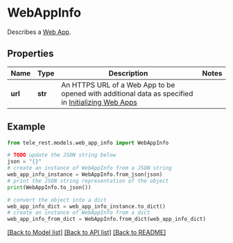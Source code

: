 # WebAppInfo

Describes a [Web App](https://core.telegram.org/bots/webapps).

## Properties

Name | Type | Description | Notes
------------ | ------------- | ------------- | -------------
**url** | **str** | An HTTPS URL of a Web App to be opened with additional data as specified in [Initializing Web Apps](https://core.telegram.org/bots/webapps#initializing-mini-apps) | 

## Example

```python
from tele_rest.models.web_app_info import WebAppInfo

# TODO update the JSON string below
json = "{}"
# create an instance of WebAppInfo from a JSON string
web_app_info_instance = WebAppInfo.from_json(json)
# print the JSON string representation of the object
print(WebAppInfo.to_json())

# convert the object into a dict
web_app_info_dict = web_app_info_instance.to_dict()
# create an instance of WebAppInfo from a dict
web_app_info_from_dict = WebAppInfo.from_dict(web_app_info_dict)
```
[[Back to Model list]](../README.md#documentation-for-models) [[Back to API list]](../README.md#documentation-for-api-endpoints) [[Back to README]](../README.md)


